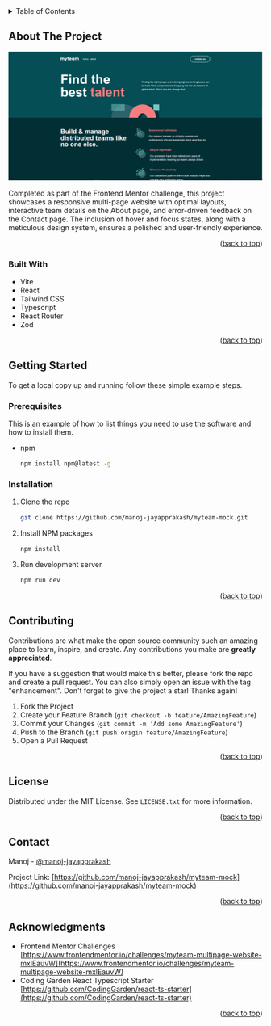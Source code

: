 <!-- TABLE OF CONTENTS -->
<details>
  <summary>Table of Contents</summary>
  <ol>
    <li>
      <a href="#about-the-project">About The Project</a>
      <ul>
        <li><a href="#built-with">Built With</a></li>
      </ul>
    </li>
    <li>
      <a href="#getting-started">Getting Started</a>
      <ul>
        <li><a href="#prerequisites">Prerequisites</a></li>
        <li><a href="#installation">Installation</a></li>
      </ul>
    </li>
    <li><a href="#contributing">Contributing</a></li>
    <li><a href="#license">License</a></li>
    <li><a href="#contact">Contact</a></li>
    <li><a href="#acknowledgments">Acknowledgments</a></li>
  </ol>
</details>



<!-- ABOUT THE PROJECT -->
## About The Project

[![Product Name Screen Shot][product-screenshot]](https://myteam-mock.vercel.app/)

Completed as part of the Frontend Mentor challenge, this project showcases a responsive multi-page website with optimal layouts, interactive team details on the About page, and error-driven feedback on the Contact page. The inclusion of hover and focus states, along with a meticulous design system, ensures a polished and user-friendly experience.

<p align="right">(<a href="#readme-top">back to top</a>)</p>



### Built With

* Vite
* React
* Tailwind CSS
* Typescript
* React Router
* Zod

<p align="right">(<a href="#readme-top">back to top</a>)</p>



<!-- GETTING STARTED -->
## Getting Started

To get a local copy up and running follow these simple example steps.

### Prerequisites

This is an example of how to list things you need to use the software and how to install them.
* npm
  ```sh
  npm install npm@latest -g
  ```

### Installation

1. Clone the repo
   ```sh
   git clone https://github.com/manoj-jayapprakash/myteam-mock.git
   ```
2. Install NPM packages
   ```sh
   npm install
   ```
3. Run development server
   ```sh
   npm run dev
   ```

<p align="right">(<a href="#readme-top">back to top</a>)</p>



<!-- CONTRIBUTING -->
## Contributing

Contributions are what make the open source community such an amazing place to learn, inspire, and create. Any contributions you make are **greatly appreciated**.

If you have a suggestion that would make this better, please fork the repo and create a pull request. You can also simply open an issue with the tag "enhancement".
Don't forget to give the project a star! Thanks again!

1. Fork the Project
2. Create your Feature Branch (`git checkout -b feature/AmazingFeature`)
3. Commit your Changes (`git commit -m 'Add some AmazingFeature'`)
4. Push to the Branch (`git push origin feature/AmazingFeature`)
5. Open a Pull Request

<p align="right">(<a href="#readme-top">back to top</a>)</p>



<!-- LICENSE -->
## License

Distributed under the MIT License. See `LICENSE.txt` for more information.

<p align="right">(<a href="#readme-top">back to top</a>)</p>



<!-- CONTACT -->
## Contact

Manoj - [@manoj-jayapprakash](https://linkedin.com/in/manoj-jayapprakash/) 

Project Link: [https://github.com/manoj-jayapprakash/myteam-mock](https://github.com/manoj-jayapprakash/myteam-mock)

<p align="right">(<a href="#readme-top">back to top</a>)</p>



<!-- ACKNOWLEDGMENTS -->
## Acknowledgments

* Frontend Mentor Challenges [https://www.frontendmentor.io/challenges/myteam-multipage-website-mxlEauvW](https://www.frontendmentor.io/challenges/myteam-multipage-website-mxlEauvW)
* Coding Garden React Typescript Starter [https://github.com/CodingGarden/react-ts-starter](https://github.com/CodingGarden/react-ts-starter) 

<p align="right">(<a href="#readme-top">back to top</a>)</p>



<!-- MARKDOWN LINKS & IMAGES -->
<!-- https://www.markdownguide.org/basic-syntax/#reference-style-links -->
[product-screenshot]: images/ss.png